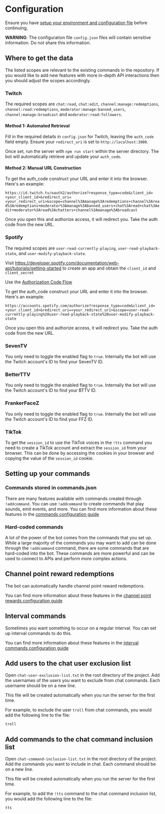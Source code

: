 # Configuration

Ensure you have [setup your environment and configuration file](SETUP.md) before continuing,

**WARNING**: The configuration file `config.json` files will contain sensitive information. Do not share this information.

## Where to get the data

The listed scopes are relevant to the existing commands in the repository. If you would like to add new features with more in-depth API interactions then you should adjust the scopes accordingly.

### Twitch

The required scopes are `chat:read`, `chat:edit`, `channel:manage:redemptions`, `channel:read:redemptions`, `moderator:manage:banned_users`, `channel:manage:broadcast` and `moderator:read:followers`.

#### Method 1: Automated Retrieval

Fill in the required details in `config.json` for Twitch, leaving the `auth_code` field empty. Ensure your `redirect_uri` is set to `http://localhost:3000`.

Once set, run the server with `npm run start` within the server directory. The bot will automatically retrieve and update your `auth_code`.

#### Method 2: Manual URL Construction

To get the auth_code construct your URL and enter it into the browser. Here's an example:

`https://id.twitch.tv/oauth2/authorize?response_type=code&client_id=<your_client_id>&redirect_uri=<your_redirect_uri>&scope=channel%3Amanage%3Aredemptions+channel%3Aread%3Aredemptions+moderator%3Amanage%3Abanned_users+chat%3Aread+chat%3Aedit+moderator%3Aread%3Achatters+channel%3Amanage%3Abroadcast`

Once you open this and authorize access, it will redirect you. Take the auth code from the new URL.

### Spotify

The required scopes are `user-read-currently-playing`, `user-read-playback-state`, and `user-modify-playback-state`.

Visit https://developer.spotify.com/documentation/web-api/tutorials/getting-started to create an app and obtain the `client_id` and `client_secret`

Use the [Authorization Code Flow](https://developer.spotify.com/documentation/web-api/tutorials/code-flow)

To get the auth_code construct your URL and enter it into the browser. Here's an example:

`https://accounts.spotify.com/authorize?response_type=code&client_id=<your_client_id>&redirect_uri=<your_redirect_uri>&scope=user-read-currently-playing%20user-read-playback-state%20user-modify-playback-state`

Once you open this and authorize access, it will redirect you. Take the auth code from the new URL.

### SevenTV

You only need to toggle the enabled flag to `true`. Internally the bot will use the Twitch account's ID to find your SevenTV ID.

### BetterTTV

You only need to toggle the enabled flag to `true`. Internally the bot will use the Twitch account's ID to find your BTTV ID.

### FrankerFaceZ

You only need to toggle the enabled flag to `true`. Internally the bot will use the Twitch account's ID to find your FFZ ID.

### TikTok

To get the `session_id` to use the TikTok voices in the `!tts` command you need to create a TikTok account and extract the `session_id` from your browser. This can be done by accessing the cookies in your browser and copying the value of the `session_id` cookie.

## Setting up your commands

### Commands stored in commands.json

There are many features available with commands created through `!addcommand`. You can use `!addcommand` to create commands that play sounds, emit events, and more. You can find more information about these features in the [commands configuration guide](COMMANDS.md)

### Hard-coded commands

A lot of the power of the bot comes from the commands that you set up. While a large majority of the commands you may want to add can be done through the `!addcommand` command, there are some commands that are hard-coded into the bot. These commands are more powerful and can be used to connect to APIs and perform more complex actions.

## Channel point reward redemptions

The bot can automatically handle channel point reward redemptions.

You can find more information about these features in the [channel point rewards configuration guide](CHANNEL_POINT_REDEEMS.md)

## Interval commands

Sometimes you want something to occur on a regular interval. You can set up interval commands to do this.

You can find more information about these features in the [interval commands configuration guide](INTERVAL_COMMANDS.md)

## Add users to the chat user exclusion list

Open `chat-user-exclusion-list.txt` in the root directory of the project. Add the usernames of the users you want to exclude from chat commands. Each username should be on a new line.

This file will be created automatically when you run the server for the first time.

For example, to exclude the user `troll` from chat commands, you would add the following line to the file:

```plaintext
troll
```

## Add commands to the chat command inclusion list

Open `chat-command-inclusion-list.txt` in the root directory of the project. Add the commands you want to include in chat. Each command should be on a new line.

This file will be created automatically when you run the server for the first time.

For example, to add the `!tts` command to the chat command inclusion list, you would add the following line to the file:

```plaintext
tts
```
